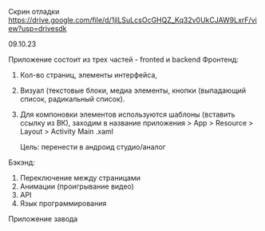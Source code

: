 Скрин отладки
https://drive.google.com/file/d/1jlLSuLcsOcGHQZ_Kq32v0UkCJAW9LxrF/view?usp=drivesdk 

09.10.23

Приложение состоит из трех частей - fronted и backend
Фронтенд: 
1. Кол-во страниц, элементы интерфейса, 
2. Визуал (текстовые блоки, медиа элементы, кнопки (выпадающий список, радикальный список). 
3. Для компоновки элементов используются шаблоны (вставить ссылку из ВК), заходим в название приложения > App > Resource > Layout > Activity Main .xaml

   Цель: перенести в андроид студио/аналог


Бэкэнд: 
1. Переключение между страницами
2. Анимации (проигрывание видео)
3. API
4. Язык программирования

Приложение завода

